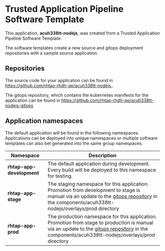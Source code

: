 # Trusted Application Pipeline Software Template

This application, **acuh338tt-nodejs**, was created from a Trusted Application Pipeline Software Template.

The software templates create a new source and gitops deployment repositories with a sample source application. 

## Repositories

The source code for your application can be found in [https://github.com/rhtap-rhdh-qe/acuh338tt-nodejs ](https://github.com/rhtap-rhdh-qe/acuh338tt-nodejs ).
 
The gitops repository, which contains the kubernetes manifests for the application can be found in 
[https://github.com/rhtap-rhdh-qe/acuh338tt-nodejs-gitops ](https://github.com/rhtap-rhdh-qe/acuh338tt-nodejs-gitops ) 

## Application namespaces 

The default application will be found in the following namespaces. Applications can be deployed into unique namespaces or multiple software templates can also bet generated into the same group namespaces.  

|  Namespace   |  Description   |  
| -------- | -------- |   
| **rhtap-app-development** | The default application during development. Every build will be deployed to this namespace for testing. | 
| **rhtap-app-stage** | The staging namespace for this application. Promotion from development to stage is manual via an update to the [gitops repository](https://github.com/rhtap-rhdh-qe/acuh338tt-nodejs-gitops ) in the components/acuh338tt-nodejs/overlays/prod directory |  
| **rhtap-app-prod** | The production namespace for this application. Promotion from stage to production is manual via an update to the [gitops repository](https://github.com/rhtap-rhdh-qe/acuh338tt-nodejs-gitops ) in the components/acuh338tt-nodejs/overlays/prod directory | 
